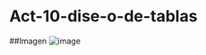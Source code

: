 # Act-10-dise-o-de-tablas

##Imagen 
![image](https://github.com/user-attachments/assets/64987df4-3b5c-47b1-9029-b10fd9910884)
